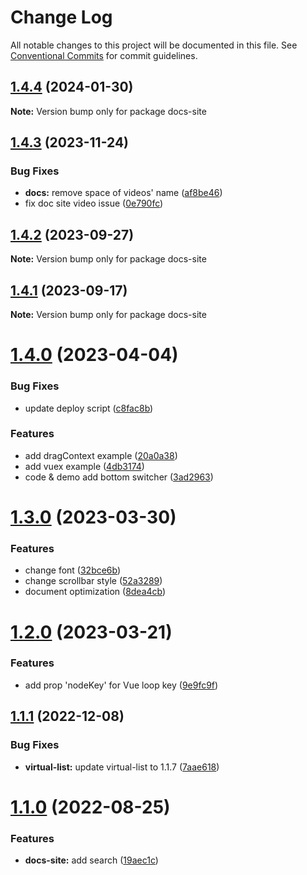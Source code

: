 # Change Log

All notable changes to this project will be documented in this file.
See [Conventional Commits](https://conventionalcommits.org) for commit guidelines.

## [1.4.4](https://github.com/phphe/he-tree/compare/docs-site@1.4.3...docs-site@1.4.4) (2024-01-30)

**Note:** Version bump only for package docs-site





## [1.4.3](https://github.com/phphe/he-tree/compare/docs-site@1.4.2...docs-site@1.4.3) (2023-11-24)


### Bug Fixes

* **docs:** remove space of videos' name ([af8be46](https://github.com/phphe/he-tree/commit/af8be46cc8e8846809142cc1f3881597b677b5a6))
* fix doc site video issue ([0e790fc](https://github.com/phphe/he-tree/commit/0e790fcefe1e1c0c88bbf2d8af762be0620c3530))





## [1.4.2](https://github.com/phphe/he-tree/compare/docs-site@1.4.1...docs-site@1.4.2) (2023-09-27)

**Note:** Version bump only for package docs-site





## [1.4.1](https://github.com/phphe/he-tree/compare/docs-site@1.4.0...docs-site@1.4.1) (2023-09-17)

**Note:** Version bump only for package docs-site





# [1.4.0](https://github.com/phphe/he-tree/compare/docs-site@1.3.0...docs-site@1.4.0) (2023-04-04)


### Bug Fixes

* update deploy script ([c8fac8b](https://github.com/phphe/he-tree/commit/c8fac8b908ee70efe65c20a5af17c62735eccf77))


### Features

* add dragContext example ([20a0a38](https://github.com/phphe/he-tree/commit/20a0a389c9656f85a442716cf71d23768640a89d))
* add vuex example ([4db3174](https://github.com/phphe/he-tree/commit/4db3174498b176a095f008f6fdb91d9e97d1a7ea))
* code & demo add bottom switcher ([3ad2963](https://github.com/phphe/he-tree/commit/3ad2963bac9e8d3af0813dd8b82226cf293eef6d))





# [1.3.0](https://github.com/phphe/he-tree/compare/docs-site@1.2.0...docs-site@1.3.0) (2023-03-30)


### Features

* change font ([32bce6b](https://github.com/phphe/he-tree/commit/32bce6b853f8502d72615540257004353424ebad))
* change scrollbar style ([52a3289](https://github.com/phphe/he-tree/commit/52a328906a5a5a9e2afc925d7519541ef0816a8f))
* document optimization ([8dea4cb](https://github.com/phphe/he-tree/commit/8dea4cb272ef8f86a26c4eae115871e513fa7a61))





# [1.2.0](https://github.com/phphe/he-tree/compare/docs-site@1.1.1...docs-site@1.2.0) (2023-03-21)


### Features

* add prop 'nodeKey' for Vue loop key ([9e9fc9f](https://github.com/phphe/he-tree/commit/9e9fc9fde6c3d9f8a39862057326a574eea98c30))





## [1.1.1](https://github.com/phphe/he-tree/compare/docs-site@1.1.0...docs-site@1.1.1) (2022-12-08)


### Bug Fixes

* **virtual-list:** update virtual-list to 1.1.7 ([7aae618](https://github.com/phphe/he-tree/commit/7aae61836d3a58e3e2a32826316b46b561a76563))





# [1.1.0](https://github.com/phphe/he-tree/compare/docs-site@1.0.6...docs-site@1.1.0) (2022-08-25)


### Features

* **docs-site:** add search ([19aec1c](https://github.com/phphe/he-tree/commit/19aec1c6a616b35763b2bc3cae717e6486adead3))

